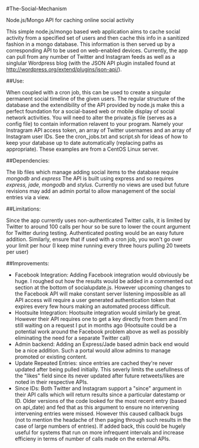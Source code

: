 #The-Social-Mechanism

Node.js/Mongo API for caching online social activity

This simple node.js/mongo based web application aims to cache social activity from a specified set of users and then cache this info in a sanitized fashion in a mongo database. This information is then served up by a corresponding API to be used on web-enabled devices. Currently, the app can pull from any number of Twitter and Instagram feeds as well as a singlular Wordpress blog (with the JSON API plugin installed found at http://wordpress.org/extend/plugins/json-api/).

##Use:

When coupled with a cron job, this can be used to create a singular permanent social timeline of the given users. The regular structure of the database and the extendibility of the API provided by node.js make this a perfect foundation for a social-based web or mobile display of social network activities. You will need to alter the private.js file (serves as a config file) to contain information relavent to your program. Namely your Instragram API access token, an array of Twitter usernames and an array of Instagram user IDs. See the cron_jobs.txt and script.sh for ideas of how to keep your database up to date automatically (replacing paths as appropriate). These examples are from a CentOS Linux server.

##Dependencies:

The lib files which manage adding social items to the database require *mongodb* and *express*
The API is built using express and so requires *express, jade, mongodb* and *stylus*. Currently no views are used but future revisions may add an admin portal to allow management of the social entries via a view.

##Limitations:

Since the app currently uses non-authenticated Twitter calls, it is limited by Twitter to around 100 calls per hour so be sure to lower the count argument for Twitter during testing. Authenticated posting would be an easy future addition. Similarly, ensure that if used with a cron job, you won't go over your limit per hour (I keep mine running every three hours pulling 20 tweets per user)

##Improvements:
* Facebook Integration: Adding Facebook integration would obviously be huge. I roughed out how the results would be added in a commented out section at the bottom of socialupdate.js. However upcoming changes to the Facebook API will make constant server listening impossible as all API access will require a user generated authentication token that expires every few hours making an automated process difficult.
* Hootsuite Integration: Hootsuite integration would similarly be great. However their API requires one to get a key directly from them and I'm still waiting on a request I put in months ago (Hootsuite could be a potential work around the Facebook problem above as well as possibly eliminating the need for a separate Twitter call)
* Admin backend: Adding an Express/Jade based admin back end would be a nice addition. Such a portal would allow admins to manage promoted or existing content.
* Update Repeated Entries: since entries are cached they're never updated after being pulled initially. This severly limits the usefullness of the "likes" field since its never updated after future retweets/likes are noted in their respective APIs.
* Since IDs: Both Twitter and Instagram support a "since" argument in their API calls which will return results since a particular datestamp or ID. Older versions of the code looked for the most recent entry (based on api_date) and fed that as this argument to ensure no intervening intervening entries were missed. However this caused callback bugs (not to mention the headache of then paging through such results in the case of large numbers of entries). If added back, this could be hugely useful for systems that run on more infrequent intervals and increase efficieny in terms of number of calls made on the external APIs.
